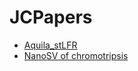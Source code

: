 # JCPapers

 - [Aquila_stLFR](Aquila.md)
 - [NanoSV of chromotripsis](Mapping-structural-variants-10Dec2019.md)

